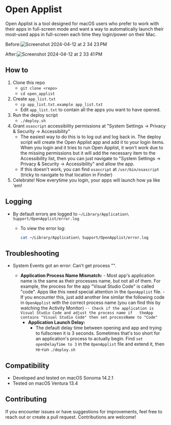 # Open Applist

Open Applist is a tool designed for macOS users who prefer to work with their apps in full-screen mode and want a way to automatically launch their most-used apps in full-screen each time they login/power on their Mac.

Before:![Screenshot 2024-04-12 at 2 34 23 PM](https://github.com/code-name-carter/open_applist/assets/48076414/c375ac41-8500-49ee-b52b-803cf5b06ebe)

After:![Screenshot 2024-04-12 at 2 33 41 PM](https://github.com/code-name-carter/open_applist/assets/48076414/01232abf-0644-4c7d-9f5e-943a0ca09362)

## How to

1. Clone this repo
    - `git clone <repo>`
    - `cd open_applist`
2. Create `app_list.txt`
    - `cp app_list.txt.example app_list.txt`
    - Edit `app_list.txt` to contain all the apps you want to have opened.
3. Run the deploy script
    - `./deploy.sh`
4. Grant `osascript` accessibility permissions at "System Settings -> Privacy & Security -> Accessibility"
    - The easiest way to do this is to log out and log back in. The deploy script will create the Open Applist app and add it to your login items. When you login and it tries to run Open Applist, it won't work due to the missing permissions but it will add the necessary item to the Accessibility list, then you can just navigate to "System Settings -> Privacy & Security -> Accessibility" and allow the app.
    - If this doesn't work, you can find `osascript` at `/usr/bin/osascript` (tricky to navigate to that location in Finder)
5. Celebrate! Now everytime you login, your apps will launch how ya like 'em!

## Logging

- By default errors are logged to `~/Library/Application\ Support/OpenApplist/error.log`
  - To view the error log:

    ```bash
    cat ~/Library/Application\ Support/OpenApplist/error.log
    ```

## Troubleshooting

- System Events got an error: Can’t get process "<Process Name>".
  - **Application Process Name Mismatch:**
        - Most app's application name is the same as their processes name, but not all of them. For example, the process for the app "Visual Studio Code" is called "code". Apps like this need special attention in the `OpenApplist` file.
        - If you encounter this, just add another line similar the following code in `OpenApplist` with the correct process name (you can find this by watching the Activity Monitor)
            ```
            -- Check if the application is Visual Studio Code and adjust the process name
            if   theApp contains "Visual Studio Code" then set processName to "Code"
            ```
    - **Application Launch Delay:**
      - The default delay time between opening and app and trying to fullscreen it is 3 seconds. Sometimes that's too short for an application's process to actually begin. Find `set openDelayTime to 3` in the `OpenApplist` file and extend it, then re-run `./deploy.sh`

## Compatibility

- Developed and tested on macOS Sonoma 14.2.1
- Tested on macOS Ventura 13.4

## Contributing

If you encounter issues or have suggestions for improvements, feel free to reach out or create a pull request. Contributions are welcome!
